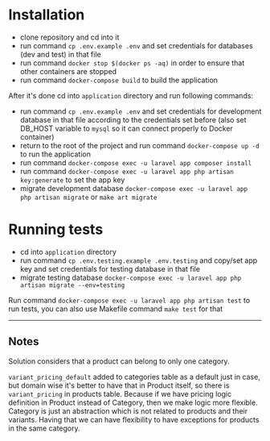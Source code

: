 # Installation

- clone repository and cd into it
- run command `cp .env.example .env` and set credentials for databases (dev and test) in that file
- run command `docker stop $(docker ps -aq)` in order to ensure that other containers are stopped
- run command `docker-compose build` to build the application

After it's done cd into `application` directory and run following commands:
- run command `cp .env.example .env` and set credentials for development database in that file according to the credentials set before (also set DB_HOST variable to `mysql` so it can connect properly to Docker container)
- return to the root of the project and run command `docker-compose up -d` to run the application
- run command `docker-compose exec -u laravel app composer install`
- run command `docker-compose exec -u laravel app php artisan key:generate` to set the app key
- migrate development database `docker-compose exec -u laravel app php artisan migrate` or `make art migrate`

# Running tests

- cd into `application` directory
- run command `cp .env.testing.example .env.testing` and copy/set app key and set credentials for testing database in that file
- migrate testing database `docker-compose exec -u laravel app php artisan migrate --env=testing`

Run command `docker-compose exec -u laravel app php artisan test` to run tests, you can also use Makefile command `make test` for that

---

## Notes

Solution considers that a product can belong to only one category.

`variant_pricing_default` added to categories table as a default just in case, but domain wise it's better to have that in Product itself, so there is `variant_pricing` in products table.
Because if we have pricing logic definition in Product instead of Category, then we make logic more flexible.
Category is just an abstraction which is not related to products and their variants.
Having that we can have flexibility to have exceptions for products in the same category.


